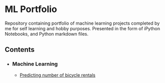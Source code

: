 # ML Portfolio

Repository containing portfolio of machine learning projects completed by me for self learning and hobby purposes. Presented in the form of iPython Notebooks, and Python markdown files.

## Contents

- ### Machine Learning

   - [Predicting number of bicycle rentals](https://github.com/abarat09/ML-Portfolio/blob/46c2101a6529e2be148e2501f176934761613dcc/Microsoft%20AI%20Challenge/Bike%20Rentals.ipynb)

